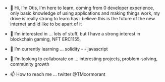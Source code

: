 - 👋 Hi, I’m Otis, I'm here to learn, coming from 0 developer experience, only basic knowledge of using applications and making things work, my drive is really strong to learn has i believe this is the future of the new internet and id like to be apart of it  
- 👀 I’m interested in ... lots of stuff, but I have a strong interest in blockchain gaming, NFT ERC1155,  

- 🌱 I’m currently learning ... solidity - - javascript 

- 💞️ I’m looking to collaborate on ... interesting projects, problem-solving, community growth

- 📫 How to reach me ... twitter @TMcormorant
